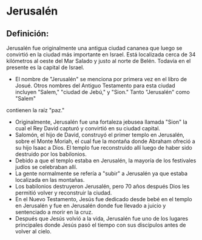# Jerusalén

## Definición: 

Jerusalén fue originalmente una antigua ciudad cananea que luego se convirtió en la ciudad más importante en Israel.  Está localizada cerca de 34 kilómetros al oeste del Mar Salado y justo al norte de Belén.  Todavía en el presente es la capital de Israel.

* El nombre de  "Jerusalén" se menciona por primera vez en el libro de Josué.  Otros nombres del Antiguo Testamento para esta ciudad incluyen "Salem," "ciudad de Jebú," y "Sion."  Tanto "Jerusalén" como "Salem"

contienen la raíz "paz."

* Originalmente, Jerusalén fue una fortaleza jebusea llamada "Sion" la cual el Rey David capturó y convirtió en su ciudad capital.
* Salomón, el hijo de David, construyó el primer templo en Jerusalén, sobre el Monte Moriah, el cual fue la montaña donde Abraham ofreció a su hijo Isaac a Dios. El templo fue reconstruido allí luego de haber sido destruido por los babilonios.
* Debido a que el templo estaba en Jerusalén, la mayoría de los festivales judíos se celebraban allí.
* La gente normalmente se refería a "subir" a Jerusalén ya que estaba localizada en las montañas.
* Los babilonios destruyeron Jerusalén, pero 70 años después Dios les permitió volver y reconstruir la ciudad.
* En el Nuevo Testamento, Jesús fue dedicado desde bebé en el templo en Jerusalén y fue en Jerusalén donde fue llevado a juicio y sentenciado a morir en la cruz.
* Después que Jesús volvió a la vida, Jerusalén fue uno de los lugares principales donde Jesús pasó el tiempo con sus discípulos antes de volver al cielo.

